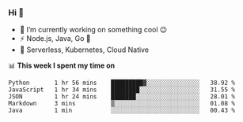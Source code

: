 ### Hi 👋

<!--
**nodejh/nodejh** is a ✨ _special_ ✨ repository because its `README.md` (this file) appears on your GitHub profile.

Here are some ideas to get you started:

- 🔭 I’m currently working on ...
- 🌱 I’m currently learning ...
- 👯 I’m looking to collaborate on ...
- 🤔 I’m looking for help with ...
- 💬 Ask me about ...
- 📫 How to reach me: ...
- 😄 Pronouns: ...
- ⚡ Fun fact: ...
-->

- 🔭 I’m currently working on something cool :wink:
- ⚡ Node.js, Java, Go :thought_balloon:
- 🤖 Serverless, Kubernetes, Cloud Native

📊 **This week I spent my time on**

<!--START_SECTION:waka-->

```text
Python       1 hr 56 mins    █████████▓░░░░░░░░░░░░░░░   38.92 %
JavaScript   1 hr 34 mins    ████████░░░░░░░░░░░░░░░░░   31.55 %
JSON         1 hr 24 mins    ███████░░░░░░░░░░░░░░░░░░   28.01 %
Markdown     3 mins          ▒░░░░░░░░░░░░░░░░░░░░░░░░   01.08 %
Java         1 min           ░░░░░░░░░░░░░░░░░░░░░░░░░   00.43 %
```

<!--END_SECTION:waka-->


<!--
:traffic_light: **Visitors**

![visitors](https://visitor-badge.glitch.me/badge?page_id=nodejh.nodejh)
-->
